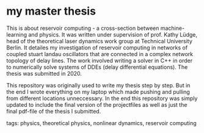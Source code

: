 # my master thesis
This is about reservoir computing - a cross-section between machine-learning and physics. It was written under supervision of prof. Kathy Lüdge, head of the theoretical laser dynamics work group at Technical University Berlin. It detailes my investigation of reservoir computing in networks of coupled stuart landau oscillators that are connected in a complex network topology of delay lines.
The work involved writing a solver in C++ in order to numerically solve systems of DDEs (delay differential equations).
The thesis was submitted in 2020.

This repository was originally used to write my thesis step by step. But in the end I wrote everything on my laptop which made pushing and pulling from different locations unneccessary.
In the end this repository was simply updated to include the final version of the projectfiles as well as just the final pdf-file of the thesis I submitted.

tags: physics, theoretical physics, nonlinear dynamics, reservoir computing